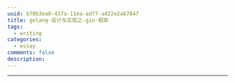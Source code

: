 ```yaml
---
uuid: b70b3ea0-437a-11ea-ad77-ad22e2ab7647
title: golang-设计与实现之-gin-框架
tags:
  - writing
categories:
  - essay
comments: false
description:
---
```







<!--more-->






---
<link rel="stylesheet" href="http://yandex.st/highlightjs/6.1/styles/default.min.css">
<script src="http://yandex.st/highlightjs/6.1/highlight.min.js"></script>
<script>
hljs.tabReplace = ' ';
hljs.initHighlightingOnLoad();
</script>

<!-- > 来源：[https://leunggeorge.github.io/](https://leunggeorge.github.io/)   -->
